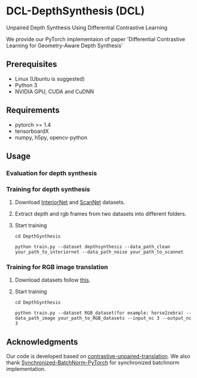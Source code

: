 # DCL-DepthSynthesis (DCL)
Unpaired Depth Synthesis Using Differential Contrastive Learning 

We provide our PyTorch implementaion of paper 'Differential Contrastive Learning for Geometry-Aware Depth Synthesis'

## Prerequisites

- Linux (Ubuntu is suggested)
- Python 3
- NVIDIA GPU, CUDA and CuDNN

## Requirements

- pytorch >= 1.4
- tensorboardX
- numpy, h5py, opencv-python

## Usage

### Evaluation for depth synthesis



### Training for depth synthesis

1. Download [InteriorNet](https://interiornet.org/) and [ScanNet](http://www.scan-net.org/) datasets.

2. Extract depth and rgb frames from two datasets into different folders.

3. Start training

   ```
   cd DepthSynthesis
   
   python train.py --dataset depthsynthesis --data_path_clean your_path_to_interiornet --data_path_noise your_path_to_scannet
   ```

### Training for RGB image translation

1. Download datasets follow [this](https://github.com/taesungp/contrastive-unpaired-translation/blob/master/datasets/download_cut_dataset.sh).

2. Start training

   ```
   cd DepthSynthesis
   
   python train.py --dataset RGB_dataset(for example: horse2zebra) --data_path_image your_path_to_RGB_datasets --input_nc 3 --output_nc 3
   ```

## Acknowledgments

Our code is developed based on [contrastive-unpaired-translation](https://github.com/taesungp/contrastive-unpaired-translation). We also thank [Synchronized-BatchNorm-PyTorch](https://github.com/junyanz/pytorch-CycleGAN-and-pix2pix) for synchronized batchnorm implementation.